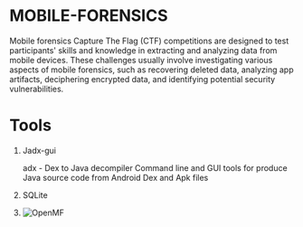 # MOBILE-FORENSICS

Mobile forensics Capture The Flag (CTF) competitions are designed to test participants' skills and knowledge in extracting and analyzing data from mobile devices. These challenges usually involve investigating various aspects of mobile forensics, such as recovering deleted data, analyzing app artifacts, deciphering encrypted data, and identifying potential security vulnerabilities.

# Tools

1. Jadx-gui
   
   adx - Dex to Java decompiler
Command line and GUI tools for produce Java source code from Android Dex and Apk files
3. SQLite
4. ![OpenMF](https://github.com/scorelab/OpenMF.git)
